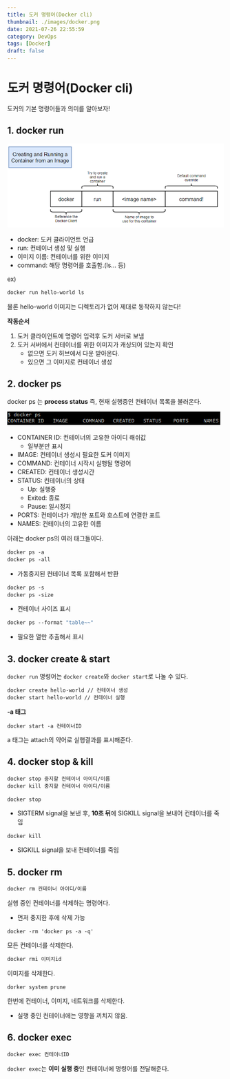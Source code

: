 ```yaml
---
title: 도커 명령어(Docker cli)
thumbnail: ./images/docker.png
date: 2021-07-26 22:55:59
category: DevOps
tags: [Docker]
draft: false
---
```


# 도커 명령어(Docker cli)
도커의 기본 명령어들과 의미를 알아보자!



## 1. docker run

![dockerrun](./images/dockerrun.png)

- docker: 도커 클라이언트 언급
- run: 컨테이너 생성 및 실행
- 이미지 이름: 컨테이너를 위한 이미지
- command: 해당 명령어를 호출함.(ls... 등)

ex)

```dockerfile
docker run hello-world ls
```

물론 hello-world 이미지는 디렉토리가 없어 제대로 동작하지 않는다!



**작동순서**

1. 도커 클라이언트에 명령어 입력후 도커 서버로 보냄
2. 도커 서버에서 컨테이너를 위한 이미지가 캐싱되어 있는지 확인
   - 없으면 도커 허브에서 다운 받아온다.
   - 있으면 그 이미지로 컨테이너 생성



## 2. docker ps

docker ps 는 **process status** 즉, 현재 실행중인 컨테이너 목록을 불러온다.

![dockerps](./images/dockerps.png)

- CONTAINER ID: 컨테이너의 고유한 아이디 해쉬값
  - 일부분만 표시
- IMAGE: 컨테이너 생성시 필요한 도커 이미지
- COMMAND: 컨테이너 시작시 실행될 명령어
- CREATED: 컨테이너 생성시간
- STATUS: 컨테이너의 상태
  - Up: 실행중
  - Exited: 종료
  - Pause: 일시정지
- PORTS: 컨테이너가 개방한 포트와 호스트에 연결한 포트
- NAMES: 컨테이너의 고유한 이름



아래는 docker ps의 여러 태그들이다.

```dockerfile
docker ps -a
docker ps -all
```

- 가동중지된 컨테이너 목록 포함해서 반환



```dockerfile
docker ps -s
docker ps -size
```

- 컨테이너 사이즈 표시



```dockerfile
docker ps --format "table~~"
```

- 필요한 열만 추출해서 표시



## 3. docker create & start

`docker run` 명령어는 `docker create`와 `docker start`로 나눌 수 있다.

```dockerfile
docker create hello-world // 컨테이너 생성
docker start hello-world // 컨테이너 실행
```



**-a 태그**

```
docker start -a 컨테이너ID
```

a 태그는 attach의 약어로 실행결과를 표시해준다.



## 4. docker stop & kill 

```dockerfile
docker stop 중지할 컨테이너 아이디/이름
docker kill 중지할 컨테이너 아이디/이름
```

`docker stop`

- SIGTERM signal을 보낸 후, **10초 뒤**에 SIGKILL signal을 보내어 컨테이너를 죽임

`docker kill`

- SIGKILL signal을 보내 컨테이너를 죽임



## 5. docker rm

```dockerfile
docker rm 컨테이너 아이디/이름
```

실행 중인 컨테이너를 삭제하는 명령어다.

- 먼저 중지한 후에 삭제 가능



```
docker -rm 'docker ps -a -q'
```

모든 컨테이너를 삭제한다.



```dockerfile
docker rmi 이미지id
```

이미지를 삭제한다.



```
dorker system prune
```

한번에 컨테이너, 이미지, 네트워크를 삭제한다.

- 실행 중인 컨테이너에는 영향을 끼치지 않음.



## 6. docker exec

```dockerfile
docker exec 컨테이너ID
```

`docker exec`는 **이미 실행 중**인 컨테이너에 명령어를 전달해준다.
